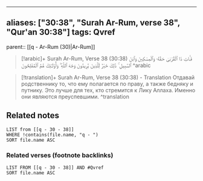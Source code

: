 
---
aliases: ["30:38", "Surah Ar-Rum, verse 38", "Qur'an 30:38"]
tags: Qvref
---

parent:: [[q - Ar-Rum (30)|Ar-Rum]]

> [!arabic]+ Surah Ar-Rum, Verse 38 (30:38)
> <span class="quran-arabic">فَـَٔاتِ ذَا ٱلْقُرْبَىٰ حَقَّهُۥ وَٱلْمِسْكِينَ وَٱبْنَ ٱلسَّبِيلِ ۚ ذَٰلِكَ خَيْرٌ لِّلَّذِينَ يُرِيدُونَ وَجْهَ ٱللَّهِ ۖ وَأُو۟لَـٰٓئِكَ هُمُ ٱلْمُفْلِحُونَ</span>
^arabic

> [!translation]+ Surah Ar-Rum, Verse 38 (30:38) - Translation
> Отдавай родственнику то, что ему полагается по праву, а также бедняку и путнику. Это лучше для тех, кто стремится к Лику Аллаха. Именно они являются преуспевшими.
^translation



## Related notes
```dataview
LIST from [[q - 30 - 38]]
WHERE !contains(file.name, "q - ")
SORT file.name ASC
```

### Related verses (footnote backlinks)
```dataview
LIST FROM [[q - 30 - 38]] AND #Qvref
SORT file.name ASC
```

